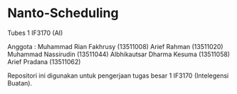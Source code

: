Nanto-Scheduling
================
Tubes 1 IF3170 (AI)

Anggota :
Muhammad Rian Fakhrusy		(13511008)
Arief Rahman				(13511020)
Muhammad Nassirudin			(13511044)
Albhikautsar Dharma Kesuma	(13511058)
Arief Pradana				(13511062)

Repositori ini digunakan untuk pengerjaan tugas besar 1 IF3170 (Intelegensi Buatan).

